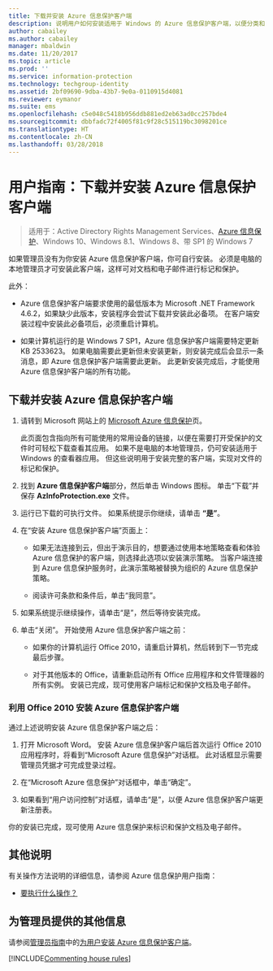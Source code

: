 ```yaml
---
title: 下载并安装 Azure 信息保护客户端
description: 说明用户如何安装适用于 Windows 的 Azure 信息保护客户端，以便分类和保护文档和电子邮件。
author: cabailey
ms.author: cabailey
manager: mbaldwin
ms.date: 11/20/2017
ms.topic: article
ms.prod: ''
ms.service: information-protection
ms.technology: techgroup-identity
ms.assetid: 2bf09690-9dba-43b7-9e0a-0110915d4081
ms.reviewer: eymanor
ms.suite: ems
ms.openlocfilehash: c5e048c5418b956ddb881ed2eb63ad0cc257bde4
ms.sourcegitcommit: dbbfadc72f4005f81c9f28c515119bc3098201ce
ms.translationtype: HT
ms.contentlocale: zh-CN
ms.lasthandoff: 03/28/2018
---
```

# <a name="user-guide-download-and-install-the-azure-information-protection-client"></a>用户指南：下载并安装 Azure 信息保护客户端

>适用于：Active Directory Rights Management Services、[Azure 信息保护](https://azure.microsoft.com/pricing/details/information-protection)、Windows 10、Windows 8.1、Windows 8、带 SP1 的 Windows 7

如果管理员没有为你安装 Azure 信息保护客户端，你可自行安装。 必须是电脑的本地管理员才可安装此客户端，这样可对文档和电子邮件进行标记和保护。

此外：

- Azure 信息保护客户端要求使用的最低版本为 Microsoft .NET Framework 4.6.2，如果缺少此版本，安装程序会尝试下载并安装此必备项。 在客户端安装过程中安装此必备项后，必须重启计算机。

- 如果计算机运行的是 Windows 7 SP1，Azure 信息保护客户端需要特定更新 KB 2533623。 如果电脑需要此更新但未安装更新，则安装完成后会显示一条消息，即 Azure 信息保护客户端需要此更新。 此更新安装完成后，才能使用 Azure 信息保护客户端的所有功能。 

## <a name="to-download-and-install-the-azure-information-protection-client"></a>下载并安装 Azure 信息保护客户端    

1.  请转到 Microsoft 网站上的 [Microsoft Azure 信息保护](https://go.microsoft.com/fwlink/?LinkId=303970)页。

    此页面包含指向所有可能使用的常用设备的链接，以便在需要打开受保护的文件时可轻松下载查看其应用。 如果不是电脑的本地管理员，仍可安装适用于 Windows 的查看器应用。 但这些说明用于安装完整的客户端，实现对文件的标记和保护。 

2. 找到 **Azure 信息保护客户端**部分，然后单击 Windows 图标。 单击“下载”并保存 **AzInfoProtection.exe** 文件。     

3. 运行已下载的可执行文件。 如果系统提示你继续，请单击 **“是”**。    

4. 在“安装 Azure 信息保护客户端”页面上：     
    - 如果无法连接到云，但出于演示目的，想要通过使用本地策略查看和体验 Azure 信息保护的客户端，则选择此选项以安装演示策略。 当客户端连接到 Azure 信息保护服务时，此演示策略被替换为组织的 Azure 信息保护策略。    

    - 阅读许可条款和条件后，单击“我同意”。    

5. 如果系统提示继续操作，请单击“是”，然后等待安装完成。    

6. 单击“关闭”。 开始使用 Azure 信息保护客户端之前：    

    - 如果你的计算机运行 Office 2010，请重启计算机，然后转到下一节完成最后步骤。    
        
    - 对于其他版本的 Office，请重新启动所有 Office 应用程序和文件管理器的所有实例。 安装已完成，现可使用客户端标记和保护文档及电子邮件。    

### <a name="installing-the-azure-information-protection-client-with-office-2010"></a>利用 Office 2010 安装 Azure 信息保护客户端    
通过上述说明安装 Azure 信息保护客户端之后：    

1. 打开 Microsoft Word。 安装 Azure 信息保护客户端后首次运行 Office 2010 应用程序时，将看到“Microsoft Azure 信息保护”对话框。 此对话框显示需要管理员凭据才可完成登录过程。

2. 在“Microsoft Azure 信息保护”对话框中，单击“确定”。

3. 如果看到“用户访问控制”对话框，请单击“是”，以便 Azure 信息保护客户端更新注册表。

你的安装已完成，现可使用 Azure 信息保护来标识和保护文档及电子邮件。

## <a name="other-instructions"></a>其他说明    
有关操作方法说明的详细信息，请参阅 Azure 信息保护用户指南：

- [要执行什么操作？](client-user-guide.md#what-do-you-want-to-do)

## <a name="additional-information-for-administrators"></a>为管理员提供的其他信息    
请参阅[管理员指南](client-admin-guide.md)中的[为用户安装 Azure 信息保护客户端](client-admin-guide-install.md)。
 

[!INCLUDE[Commenting house rules](../includes/houserules.md)]  
